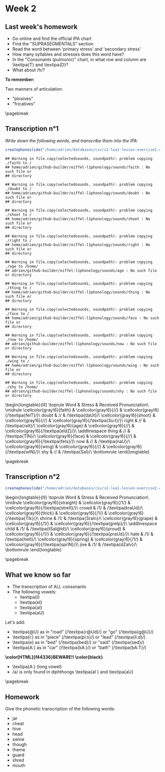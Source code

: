# Week 2



## Last week's homework

* Go online and find the official IPA chart
* Find the "SUPRASEGMENTALS" section
* Read the word between 'primary stress' and 'secondary stress'
* How many syllables and stresses does this word have?
* In the "Consonants (pulmonic)" chart, in what row and column are \textipa{T} and \textipa{D}?
* What  about /h/?



**To remember:**

Two manners of articulation: 

* "plosives" 
* "fricatives"


\pagebreak

## Transcription n°1

*Write down the following words, and transcribe them into the IPA:*


```r
createphonoslide("/home/adrien/databases/csv/s2-lea1-lesson-exercise1.csv")
```

```
## Warning in file.copy(selectedsounds, soundpath): problem copying ./faith to /
## home/adrien/github-builder/eiffel-l1phonology/sounds/faith : No such file or
## directory
```

```
## Warning in file.copy(selectedsounds, soundpath): problem copying ./doubt to /
## home/adrien/github-builder/eiffel-l1phonology/sounds/doubt : No such file or
## directory
```

```
## Warning in file.copy(selectedsounds, soundpath): problem copying ./shoot to /
## home/adrien/github-builder/eiffel-l1phonology/sounds/shoot : No such file or
## directory
```

```
## Warning in file.copy(selectedsounds, soundpath): problem copying ./right to /
## home/adrien/github-builder/eiffel-l1phonology/sounds/right : No such file or
## directory
```

```
## Warning in file.copy(selectedsounds, soundpath): problem copying ./age to /home/
## adrien/github-builder/eiffel-l1phonology/sounds/age : No such file or directory
```

```
## Warning in file.copy(selectedsounds, soundpath): problem copying ./thing to /
## home/adrien/github-builder/eiffel-l1phonology/sounds/thing : No such file or
## directory
```

```
## Warning in file.copy(selectedsounds, soundpath): problem copying ./face to /
## home/adrien/github-builder/eiffel-l1phonology/sounds/face : No such file or
## directory
```

```
## Warning in file.copy(selectedsounds, soundpath): problem copying ./now to /home/
## adrien/github-builder/eiffel-l1phonology/sounds/now : No such file or directory
```

```
## Warning in file.copy(selectedsounds, soundpath): problem copying ./wing to /
## home/adrien/github-builder/eiffel-l1phonology/sounds/wing : No such file or
## directory
```

```
## Warning in file.copy(selectedsounds, soundpath): problem copying ./shy to /home/
## adrien/github-builder/eiffel-l1phonology/sounds/shy : No such file or directory
```


\begin{longtable}{lll}
\toprule
Word & Stress & Received Pronunciation\\
\midrule
\cellcolor{gray!6}{faith} & \cellcolor{gray!6}{//} & \cellcolor{gray!6}{/\textipa{feIT}/}\\
doubt & // & /\textipa{daUt}/\\
\cellcolor{gray!6}{shoot} & \cellcolor{gray!6}{//} & \cellcolor{gray!6}{/\textipa{Su:t}/}\\
right & // & /\textipa{raIt}/\\
\cellcolor{gray!6}{age} & \cellcolor{gray!6}{//} & \cellcolor{gray!6}{/\textipa{eIdZ}/}\\
\addlinespace
thing & // & /\textipa{TIN}/\\
\cellcolor{gray!6}{face} & \cellcolor{gray!6}{//} & \cellcolor{gray!6}{/\textipa{feIs}/}\\
now & // & /\textipa{naU}/\\
\cellcolor{gray!6}{wing} & \cellcolor{gray!6}{//} & \cellcolor{gray!6}{/\textipa{wIN}/}\\
shy & // & /\textipa{SaI}/\\
\bottomrule
\end{longtable}

\pagebreak


## Transcription n°2



```r
createphonoslide("/home/adrien/databases/csv/s2-lea1-lesson-exercise2.csv")
```


\begin{longtable}{lll}
\toprule
Word & Stress & Received Pronunciation\\
\midrule
\cellcolor{gray!6}{straight} & \cellcolor{gray!6}{/1/} & \cellcolor{gray!6}{/\textipa{streIt}/}\\
crowd & /1/ & /\textipa{kraUd}/\\
\cellcolor{gray!6}{thick} & \cellcolor{gray!6}{/1/} & \cellcolor{gray!6}{/\textipa{TIk}/}\\
shrine & /1/ & /\textipa{SraIn}/\\
\cellcolor{gray!6}{grape} & \cellcolor{gray!6}{/1/} & \cellcolor{gray!6}{/\textipa{greIp}/}\\
\addlinespace
child & /1/ & /\textipa{tSaI@ld}/\\
\cellcolor{gray!6}{proud} & \cellcolor{gray!6}{/1/} & \cellcolor{gray!6}{/\textipa{praUd}/}\\
hate & /1/ & /\textipa{heIt}/\\
\cellcolor{gray!6}{spring} & \cellcolor{gray!6}{/1/} & \cellcolor{gray!6}{/\textipa{sprIN}/}\\
jive & /1/ & /\textipa{dZaIv}/\\
\bottomrule
\end{longtable}


\pagebreak

## What we know so far

* The transcription of ALL consonants
* The following vowels: 
  - \textipa{I}
  - \textipa{eI}
  - \textipa{aI}
  - \textipa{aU}



Let's add:

* \textipa{@U} as in "road" (/\textipa{r@Ud}/) or "go" (/\textipa{g@U}/)
* \textipa{i:} as in "piece" (/\textipa{pi:s}/) or "lead" (/\textipa{li:d}/)
* \textipa{e} as in "bed" (/\textipa{bed}/) or "said" (/\textipa{sed}/)
* \textipa{A:} as in "car" (/\textipa{kA:}/) or "bath" (/\textipa{bA:T}/)

**\color[HTML]{f44336}BEWARE!! \color{black}** 
- \textipa{A:} (long vowel)
- /a/ is only found in diphthongs \textipa{aI } and \textipa{aU} 

\pagebreak

## Homework

Give the phonetic transcription of the following words:


* jar
* cheat
* hive
* head
* swine
* though
* theme
* guard
* shred
* mouth


